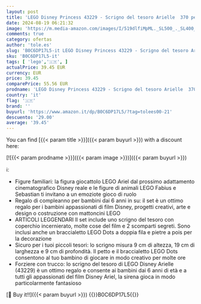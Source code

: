 ```yaml
---
layout: post
title: 'LEGO Disney Princess 43229 - Scrigno del tesoro Arielle  370 pezzi'
date: 2024-08-19 06:21:32
image: 'https://m.media-amazon.com/images/I/519dlfiMpML._SL500_._SL400_.jpg'
comments: true
category: ofertas
author: 'tole.es'
slug: 'B0C6DP17L5-it LEGO Disney Princess 43229 - Scrigno del tesoro Arielle...'
sku: 'B0C6DP17L5-it'
tags: [ 'lego','🇮🇹', ]
actualPrice: 39.45 EUR
currency: EUR
price: 39.45
comparePrice: 55.56 EUR
prodname: 'LEGO Disney Princess 43229 - Scrigno del tesoro Arielle  370 pezzi'
country: 'it'
flag: '🇮🇹'
brand: ''
buyurl: 'https://www.amazon.it/dp/B0C6DP17L5/?tag=tolees00-21'
descuento: '29.00'
average: '39.45'
---
```


You can find [{{< param title >}}]({{< param buyurl >}}) with a discount here:

[![{{< param prodname >}}]({{< param image >}})]({{< param buyurl >}})

ℹ️:

- Figure familiari: la figura giocattolo LEGO Ariel dal prossimo adattamento cinematografico Disney reale e le figure di animali LEGO Fabius e Sebastian ti invitano a un emoziote gioco di ruolo
- Regalo di compleanno per bambini dai 6 anni in su: il set è un ottimo regalo per i bambini appassionati di film Disney, progetti creativi, arte e design o costruzione con mattoncini LEGO
- ARTICOLI LEGGENDARI Il set include uno scrigno del tesoro con coperchio incernierato, molte cose del film e 2 scomparti segreti. Sono inclusi anche un braccialetto LEGO Dots a doppia fila e pietre a pois per la decorazione
- Sicuro per i tuoi piccoli tesori: lo scrigno misura 9 cm di altezza, 19 cm di larghezza e 9 cm di profondità. Il petto e il braccialetto LEGO Dots consentono al tuo bambino di giocare in modo creativo per molte ore
- Forziere con trucco: lo scrigno del tesoro di LEGO Disney Arielle (43229) è un ottimo regalo e consente ai bambini dai 6 anni di età e a tutti gli appassionati del film Disney Ariel, la sirena gioca in modo particolarmente fantasioso

[🛒 Buy it!!]({{< param buyurl >}})
{{<world>}}B0C6DP17L5{{</world>}}
